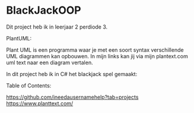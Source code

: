# BlackJackOOP

Dit project heb ik in leerjaar 2 perdiode 3.

PlantUML:

Plant UML is een programma waar je met een soort syntax verschillende UML diagrammen kan opbouwen. In mijn links kan jij via mijn plantext.com uml text naar een diagram vertalen.


In dit project heb ik in C# het blackjack spel gemaakt:

Table of Contents:

https://github.com/ineedausernamehelp?tab=projects
https://www.planttext.com/
